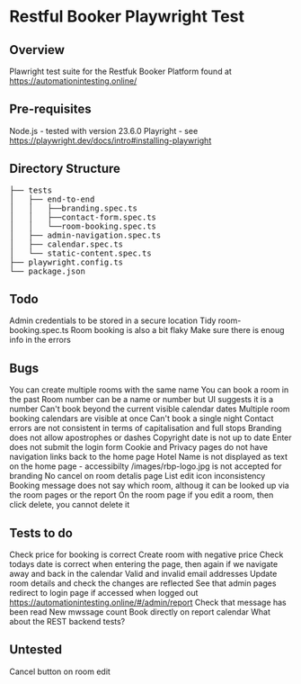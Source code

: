 # Restful Booker Playwright Test

## Overview
Plawright test suite for the Restfuk Booker Platform found at https://automationintesting.online/

## Pre-requisites
Node.js - tested with version 23.6.0
Playright - see https://playwright.dev/docs/intro#installing-playwright

## Directory Structure

<pre>
├── tests
│   ├── end-to-end
│   │   ├──branding.spec.ts
│   │   ├──contact-form.spec.ts
│   │   └──room-booking.spec.ts
│   ├── admin-navigation.spec.ts
│   ├── calendar.spec.ts
│   └── static-content.spec.ts
├── playwright.config.ts
└── package.json
</pre>


## Todo
Admin credentials to be stored in a secure location
Tidy room-booking.spec.ts
Room booking is also a bit flaky
Make sure there is enoug info in the errors


## Bugs
You can create multiple rooms with the same name
You can book a room in the past
Room number can be a name or number but UI suggests it is a number
Can't book beyond the current visible calendar dates
Multiple room booking calendars are visible at once
Can't book a single night
Contact errors are not consistent in terms of capitalisation and full stops
Branding does not allow apostrophes or dashes
Copyright date is not up to date
Enter does not submit the login form 
Cookie and Privacy pages do not have navigation links back to the home page
Hotel Name is not displayed as text on the home page - accessibilty
/images/rbp-logo.jpg is not accepted for branding
No cancel on room detalis page
List edit icon inconsistency
Booking message does not say which room, althoug it can be looked up via the room pages or the report
On the room page if you edit a room, then click delete, you cannot delete it

## Tests to do
Check price for booking is correct
Create room with negative price
Check todays date is correct when entering the page, then again if we navigate away and back in the calendar
Valid and invalid email addresses
Update room details and check the changes are reflected
See that admin pages redirect to login page if accessed when logged out https://automationintesting.online/#/admin/report
Check that message has been read
New mwssage count
Book directly on report calendar
What about the REST backend tests?

## Untested
Cancel button on room edit
